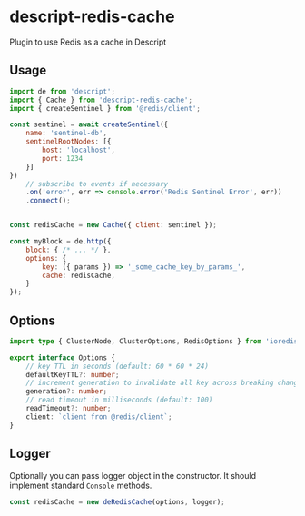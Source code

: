 # descript-redis-cache
Plugin to use Redis as a cache in Descript

## Usage

```js
import de from 'descript';
import { Cache } from 'descript-redis-cache';
import { createSentinel } from '@redis/client';

const sentinel = await createSentinel({
    name: 'sentinel-db',
    sentinelRootNodes: [{
        host: 'localhost',
        port: 1234
    }]
})
    // subscribe to events if necessary
    .on('error', err => console.error('Redis Sentinel Error', err))
    .connect();


const redisCache = new Cache({ client: sentinel });

const myBlock = de.http({
    block: { /* ... */ },
    options: {
        key: ({ params }) => '_some_cache_key_by_params_',
        cache: redisCache,
    }
});
```

## Options

```ts
import type { ClusterNode, ClusterOptions, RedisOptions } from 'ioredis';

export interface Options {
    // key TTL in seconds (default: 60 * 60 * 24)
    defaultKeyTTL?: number;
    // increment generation to invalidate all key across breaking changes releases (default: 1)
    generation?: number;
    // read timeout in milliseconds (default: 100)
    readTimeout?: number;
    client: `client fron @redis/client`;
}
```

## Logger

Optionally you can pass logger object in the constructor. It should implement standard `Console` methods.

```js
const redisCache = new deRedisCache(options, logger);
```
